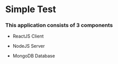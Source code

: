 # Simple Test

### This application consists of 3 components

- ReactJS Client 

- NodeJS Server

- MongoDB Database


